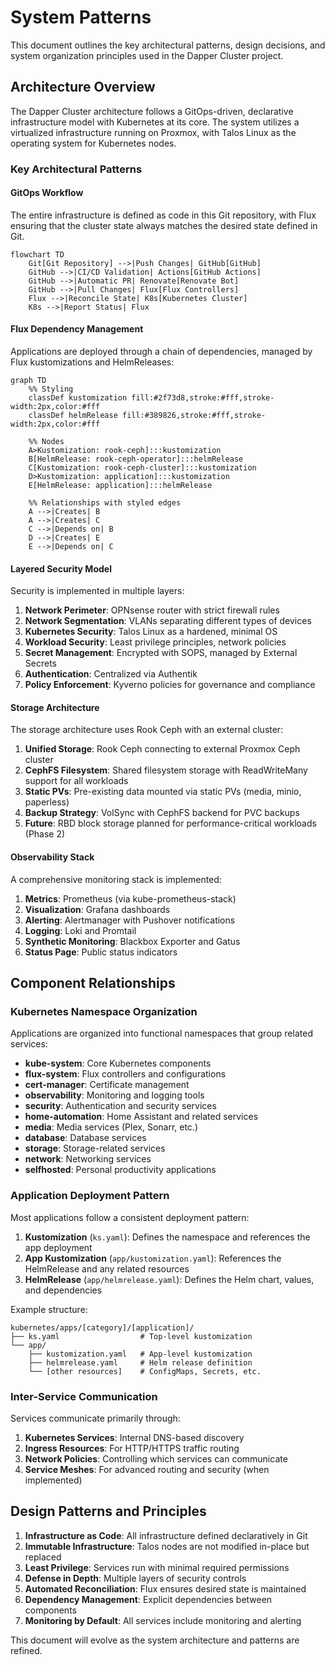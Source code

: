 # System Patterns

This document outlines the key architectural patterns, design decisions, and system organization principles used in the Dapper Cluster project.

## Architecture Overview

The Dapper Cluster architecture follows a GitOps-driven, declarative infrastructure model with Kubernetes at its core. The system utilizes a virtualized infrastructure running on Proxmox, with Talos Linux as the operating system for Kubernetes nodes.

### Key Architectural Patterns

#### GitOps Workflow

The entire infrastructure is defined as code in this Git repository, with Flux ensuring that the cluster state always matches the desired state defined in Git.

```mermaid
flowchart TD
    Git[Git Repository] -->|Push Changes| GitHub[GitHub]
    GitHub -->|CI/CD Validation| Actions[GitHub Actions]
    GitHub -->|Automatic PR| Renovate[Renovate Bot]
    GitHub -->|Pull Changes| Flux[Flux Controllers]
    Flux -->|Reconcile State| K8s[Kubernetes Cluster]
    K8s -->|Report Status| Flux
```

#### Flux Dependency Management

Applications are deployed through a chain of dependencies, managed by Flux kustomizations and HelmReleases:

```mermaid
graph TD
    %% Styling
    classDef kustomization fill:#2f73d8,stroke:#fff,stroke-width:2px,color:#fff
    classDef helmRelease fill:#389826,stroke:#fff,stroke-width:2px,color:#fff

    %% Nodes
    A>Kustomization: rook-ceph]:::kustomization
    B[HelmRelease: rook-ceph-operator]:::helmRelease
    C[Kustomization: rook-ceph-cluster]:::kustomization
    D>Kustomization: application]:::kustomization
    E[HelmRelease: application]:::helmRelease

    %% Relationships with styled edges
    A -->|Creates| B
    A -->|Creates| C
    C -->|Depends on| B
    D -->|Creates| E
    E -->|Depends on| C
```

#### Layered Security Model

Security is implemented in multiple layers:

1. **Network Perimeter**: OPNsense router with strict firewall rules
2. **Network Segmentation**: VLANs separating different types of devices
3. **Kubernetes Security**: Talos Linux as a hardened, minimal OS
4. **Workload Security**: Least privilege principles, network policies
5. **Secret Management**: Encrypted with SOPS, managed by External Secrets
6. **Authentication**: Centralized via Authentik
7. **Policy Enforcement**: Kyverno policies for governance and compliance

#### Storage Architecture

The storage architecture uses Rook Ceph with an external cluster:

1. **Unified Storage**: Rook Ceph connecting to external Proxmox Ceph cluster
2. **CephFS Filesystem**: Shared filesystem storage with ReadWriteMany support for all workloads
3. **Static PVs**: Pre-existing data mounted via static PVs (media, minio, paperless)
4. **Backup Strategy**: VolSync with CephFS backend for PVC backups
5. **Future**: RBD block storage planned for performance-critical workloads (Phase 2)

#### Observability Stack

A comprehensive monitoring stack is implemented:

1. **Metrics**: Prometheus (via kube-prometheus-stack)
2. **Visualization**: Grafana dashboards
3. **Alerting**: Alertmanager with Pushover notifications
4. **Logging**: Loki and Promtail
5. **Synthetic Monitoring**: Blackbox Exporter and Gatus
6. **Status Page**: Public status indicators

## Component Relationships

### Kubernetes Namespace Organization

Applications are organized into functional namespaces that group related services:

- **kube-system**: Core Kubernetes components
- **flux-system**: Flux controllers and configurations
- **cert-manager**: Certificate management
- **observability**: Monitoring and logging tools
- **security**: Authentication and security services
- **home-automation**: Home Assistant and related services
- **media**: Media services (Plex, Sonarr, etc.)
- **database**: Database services
- **storage**: Storage-related services
- **network**: Networking services
- **selfhosted**: Personal productivity applications

### Application Deployment Pattern

Most applications follow a consistent deployment pattern:

1. **Kustomization** (`ks.yaml`): Defines the namespace and references the app deployment
2. **App Kustomization** (`app/kustomization.yaml`): References the HelmRelease and any related resources
3. **HelmRelease** (`app/helmrelease.yaml`): Defines the Helm chart, values, and dependencies

Example structure:
```
kubernetes/apps/[category]/[application]/
├── ks.yaml                  # Top-level kustomization
└── app/
    ├── kustomization.yaml   # App-level kustomization
    ├── helmrelease.yaml     # Helm release definition
    └── [other resources]    # ConfigMaps, Secrets, etc.
```

### Inter-Service Communication

Services communicate primarily through:

1. **Kubernetes Services**: Internal DNS-based discovery
2. **Ingress Resources**: For HTTP/HTTPS traffic routing
3. **Network Policies**: Controlling which services can communicate
4. **Service Meshes**: For advanced routing and security (when implemented)

## Design Patterns and Principles

1. **Infrastructure as Code**: All infrastructure defined declaratively in Git
2. **Immutable Infrastructure**: Talos nodes are not modified in-place but replaced
3. **Least Privilege**: Services run with minimal required permissions
4. **Defense in Depth**: Multiple layers of security controls
5. **Automated Reconciliation**: Flux ensures desired state is maintained
6. **Dependency Management**: Explicit dependencies between components
7. **Monitoring by Default**: All services include monitoring and alerting

This document will evolve as the system architecture and patterns are refined.
